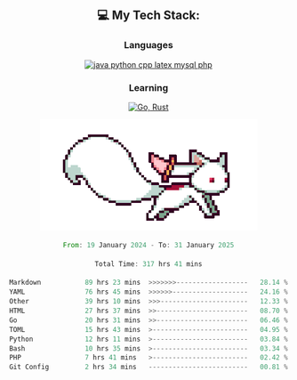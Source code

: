 
<div align="center">
<br>

## 💻 My Tech Stack:

### Languages

[![java python cpp latex mysql php](https://skillicons.dev/icons?i=java,python,cpp,latex,mysql,php)](https://skillicons.dev)

### Learning

[![Go, Rust](https://skillicons.dev/icons?i=go,rust)](https://skillicons.dev)

<center>

<img src="kyubey.gif" alt="Alt-Text" title="" >

</center>


<!--START_SECTION:waka-->

```rust
From: 19 January 2024 - To: 31 January 2025

Total Time: 317 hrs 41 mins

Markdown           89 hrs 23 mins  >>>>>>>------------------   28.14 %
YAML               76 hrs 45 mins  >>>>>>-------------------   24.16 %
Other              39 hrs 10 mins  >>>----------------------   12.33 %
HTML               27 hrs 37 mins  >>-----------------------   08.70 %
Go                 20 hrs 31 mins  >>-----------------------   06.46 %
TOML               15 hrs 43 mins  >------------------------   04.95 %
Python             12 hrs 11 mins  >------------------------   03.84 %
Bash               10 hrs 35 mins  >------------------------   03.34 %
PHP                7 hrs 41 mins   >------------------------   02.42 %
Git Config         2 hrs 34 mins   -------------------------   00.81 %
```

<!--END_SECTION:waka-->

